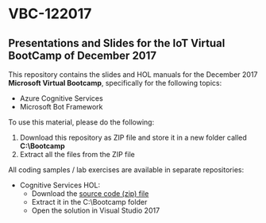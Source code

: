 # VBC-122017
## Presentations and Slides for the IoT Virtual BootCamp of December 2017
This repository contains the slides and HOL manuals for the December 2017 **Microsoft Virtual Bootcamp**, specifically for the following topics:
- Azure Cognitive Services
- Microsoft Bot Framework

To use this material, please do the following:
1. Download this repository as ZIP file and store it in a new folder called **C:\Bootcamp**
1. Extract all the files from the ZIP file

All coding samples / lab exercises are available in separate repositories:
* Cognitive Services HOL:
  * Download the [source code (zip) file](https://github.com/Maarten-Work/VBC-ACS-HOL/releases/tag/v1.0-init)
  * Extract it in the C:\Bootcamp folder
  * Open the solution in Visual Studio 2017
